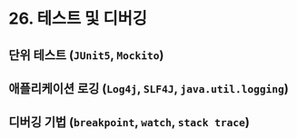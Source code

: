 # 26. 테스트 및 디버깅

## 단위 테스트 (`JUnit5`, `Mockito`)

## 애플리케이션 로깅 (`Log4j`, `SLF4J`, `java.util.logging`)

## 디버깅 기법 (`breakpoint`, `watch`, `stack trace`)